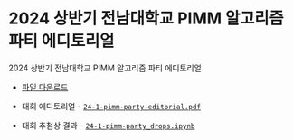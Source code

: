 # 2024 상반기 전남대학교 PIMM 알고리즘 파티 에디토리얼

2024 상반기 전남대학교 PIMM 알고리즘 파티 에디토리얼

* [파일 다운로드](https://github.com/PIMM-DEV/2024-first-half-algorithm-party-editorial-public/releases)

* 대회 에디토리얼 - [`24-1-pimm-party-editorial.pdf`](./24-1-pimm-party-editorial.pdf)
* 대회 추첨상 결과 - [`24-1-pimm-party_drops.ipynb`](./24-1-pimm-party_drops.ipynb)
